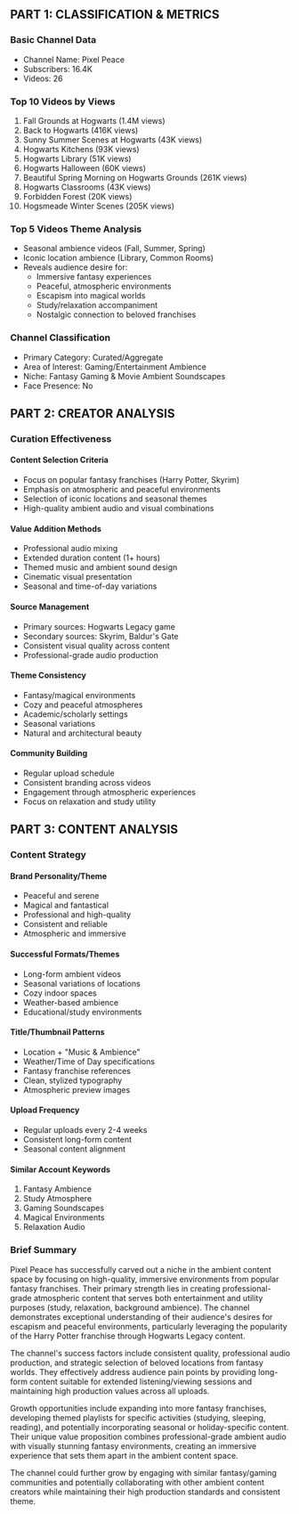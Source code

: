 

## PART 1: CLASSIFICATION & METRICS

### Basic Channel Data
- Channel Name: Pixel Peace
- Subscribers: 16.4K
- Videos: 26

### Top 10 Videos by Views
1. Fall Grounds at Hogwarts (1.4M views)
2. Back to Hogwarts (416K views)
3. Sunny Summer Scenes at Hogwarts (43K views)
4. Hogwarts Kitchens (93K views)
5. Hogwarts Library (51K views)
6. Hogwarts Halloween (60K views)
7. Beautiful Spring Morning on Hogwarts Grounds (261K views)
8. Hogwarts Classrooms (43K views)
9. Forbidden Forest (20K views)
10. Hogsmeade Winter Scenes (205K views)

### Top 5 Videos Theme Analysis
- Seasonal ambience videos (Fall, Summer, Spring)
- Iconic location ambience (Library, Common Rooms)
- Reveals audience desire for:
  - Immersive fantasy experiences
  - Peaceful, atmospheric environments
  - Escapism into magical worlds
  - Study/relaxation accompaniment
  - Nostalgic connection to beloved franchises

### Channel Classification
- Primary Category: Curated/Aggregate
- Area of Interest: Gaming/Entertainment Ambience
- Niche: Fantasy Gaming & Movie Ambient Soundscapes
- Face Presence: No

## PART 2: CREATOR ANALYSIS

### Curation Effectiveness

#### Content Selection Criteria
- Focus on popular fantasy franchises (Harry Potter, Skyrim)
- Emphasis on atmospheric and peaceful environments
- Selection of iconic locations and seasonal themes
- High-quality ambient audio and visual combinations

#### Value Addition Methods
- Professional audio mixing
- Extended duration content (1+ hours)
- Themed music and ambient sound design
- Cinematic visual presentation
- Seasonal and time-of-day variations

#### Source Management
- Primary sources: Hogwarts Legacy game
- Secondary sources: Skyrim, Baldur's Gate
- Consistent visual quality across content
- Professional-grade audio production

#### Theme Consistency
- Fantasy/magical environments
- Cozy and peaceful atmospheres
- Academic/scholarly settings
- Seasonal variations
- Natural and architectural beauty

#### Community Building
- Regular upload schedule
- Consistent branding across videos
- Engagement through atmospheric experiences
- Focus on relaxation and study utility

## PART 3: CONTENT ANALYSIS

### Content Strategy

#### Brand Personality/Theme
- Peaceful and serene
- Magical and fantastical
- Professional and high-quality
- Consistent and reliable
- Atmospheric and immersive

#### Successful Formats/Themes
- Long-form ambient videos
- Seasonal variations of locations
- Cozy indoor spaces
- Weather-based ambience
- Educational/study environments

#### Title/Thumbnail Patterns
- Location + "Music & Ambience"
- Weather/Time of Day specifications
- Fantasy franchise references
- Clean, stylized typography
- Atmospheric preview images

#### Upload Frequency
- Regular uploads every 2-4 weeks
- Consistent long-form content
- Seasonal content alignment

#### Similar Account Keywords
1. Fantasy Ambience
2. Study Atmosphere
3. Gaming Soundscapes
4. Magical Environments
5. Relaxation Audio

### Brief Summary
Pixel Peace has successfully carved out a niche in the ambient content space by focusing on high-quality, immersive environments from popular fantasy franchises. Their primary strength lies in creating professional-grade atmospheric content that serves both entertainment and utility purposes (study, relaxation, background ambience). The channel demonstrates exceptional understanding of their audience's desires for escapism and peaceful environments, particularly leveraging the popularity of the Harry Potter franchise through Hogwarts Legacy content.

The channel's success factors include consistent quality, professional audio production, and strategic selection of beloved locations from fantasy worlds. They effectively address audience pain points by providing long-form content suitable for extended listening/viewing sessions and maintaining high production values across all uploads.

Growth opportunities include expanding into more fantasy franchises, developing themed playlists for specific activities (studying, sleeping, reading), and potentially incorporating seasonal or holiday-specific content. Their unique value proposition combines professional-grade ambient audio with visually stunning fantasy environments, creating an immersive experience that sets them apart in the ambient content space.

The channel could further grow by engaging with similar fantasy/gaming communities and potentially collaborating with other ambient content creators while maintaining their high production standards and consistent theme.